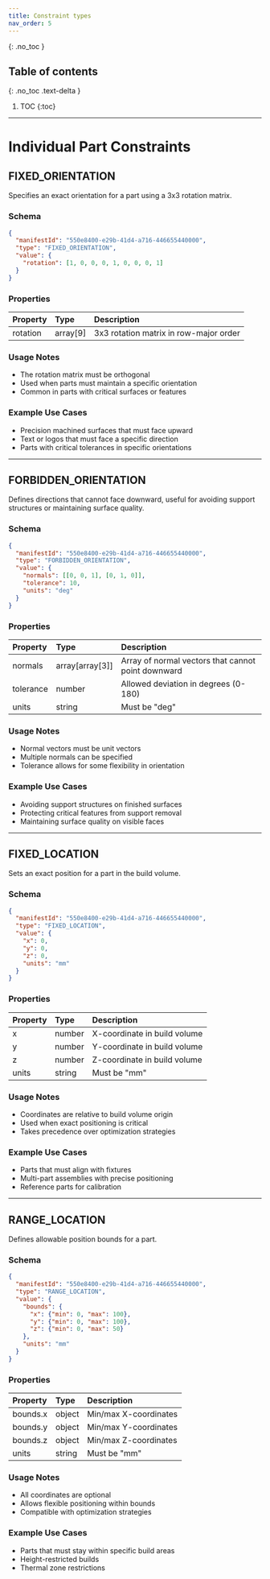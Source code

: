 ```yaml
---
title: Constraint types
nav_order: 5
---
```


{: .no_toc }

## Table of contents
{: .no_toc .text-delta }

1. TOC
{:toc}

---

# Individual Part Constraints

## FIXED_ORIENTATION

Specifies an exact orientation for a part using a 3x3 rotation matrix.

### Schema
```json
{
  "manifestId": "550e8400-e29b-41d4-a716-446655440000",
  "type": "FIXED_ORIENTATION",
  "value": {
    "rotation": [1, 0, 0, 0, 1, 0, 0, 0, 1]
  }
}
```

### Properties

| Property | Type | Description |
|:---------|:-----|:------------|
| rotation | array[9] | 3x3 rotation matrix in row-major order |

### Usage Notes
- The rotation matrix must be orthogonal
- Used when parts must maintain a specific orientation
- Common in parts with critical surfaces or features

### Example Use Cases
- Precision machined surfaces that must face upward
- Text or logos that must face a specific direction
- Parts with critical tolerances in specific orientations

---

## FORBIDDEN_ORIENTATION

Defines directions that cannot face downward, useful for avoiding support structures or maintaining surface quality.

### Schema
```json
{
  "manifestId": "550e8400-e29b-41d4-a716-446655440000",
  "type": "FORBIDDEN_ORIENTATION",
  "value": {
    "normals": [[0, 0, 1], [0, 1, 0]],
    "tolerance": 10,
    "units": "deg"
  }
}
```

### Properties

| Property | Type | Description |
|:---------|:-----|:------------|
| normals | array[array[3]] | Array of normal vectors that cannot point downward |
| tolerance | number | Allowed deviation in degrees (0-180) |
| units | string | Must be "deg" |

### Usage Notes
- Normal vectors must be unit vectors
- Multiple normals can be specified
- Tolerance allows for some flexibility in orientation

### Example Use Cases
- Avoiding support structures on finished surfaces
- Protecting critical features from support removal
- Maintaining surface quality on visible faces

---

## FIXED_LOCATION

Sets an exact position for a part in the build volume.

### Schema
```json
{
  "manifestId": "550e8400-e29b-41d4-a716-446655440000",
  "type": "FIXED_LOCATION",
  "value": {
    "x": 0,
    "y": 0,
    "z": 0,
    "units": "mm"
  }
}
```

### Properties

| Property | Type | Description |
|:---------|:-----|:------------|
| x | number | X-coordinate in build volume |
| y | number | Y-coordinate in build volume |
| z | number | Z-coordinate in build volume |
| units | string | Must be "mm" |

### Usage Notes
- Coordinates are relative to build volume origin
- Used when exact positioning is critical
- Takes precedence over optimization strategies

### Example Use Cases
- Parts that must align with fixtures
- Multi-part assemblies with precise positioning
- Reference parts for calibration

---

## RANGE_LOCATION

Defines allowable position bounds for a part.

### Schema
```json
{
  "manifestId": "550e8400-e29b-41d4-a716-446655440000",
  "type": "RANGE_LOCATION",
  "value": {
    "bounds": {
      "x": {"min": 0, "max": 100},
      "y": {"min": 0, "max": 100},
      "z": {"min": 0, "max": 50}
    },
    "units": "mm"
  }
}
```

### Properties

| Property | Type | Description |
|:---------|:-----|:------------|
| bounds.x | object | Min/max X-coordinates |
| bounds.y | object | Min/max Y-coordinates |
| bounds.z | object | Min/max Z-coordinates |
| units | string | Must be "mm" |

### Usage Notes
- All coordinates are optional
- Allows flexible positioning within bounds
- Compatible with optimization strategies

### Example Use Cases
- Parts that must stay within specific build areas
- Height-restricted builds
- Thermal zone restrictions
